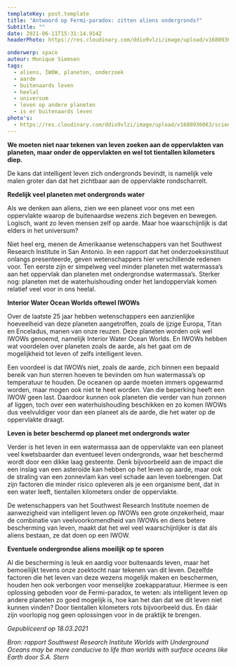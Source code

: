 ```yaml
---
templateKey: post.template
title: "Antwoord op Fermi-paradox: zitten aliens ondergronds?"
Subtitle: ""
date: 2021-06-11T15:31:14.914Z
headerPhoto: https://res.cloudinary.com/ddio9vlzi/image/upload/v1680936063/sciencegeek/posts/alien-rugzakje-landschap.jpg

onderwerp: space
auteur: Monique Siemsen
tags:
  - aliens, IWOW, planeten, onderzoek
  - aarde
  - buitenaards leven
  - heelal
  - universum
  - leven op andere planeten
  - is er buitenaards leven
photo's:
  - https://res.cloudinary.com/ddio9vlzi/image/upload/v1680936063/sciencegeek/posts/grot-water-blauw-image-img-grot-water-blauw.jpeg
---
```


**We moeten niet naar tekenen van leven zoeken aan de oppervlakten van planeten, maar onder de oppervlakten en wel tot tientallen kilometers diep.**

De kans dat intelligent leven zich ondergronds bevindt, is namelijk vele malen groter dan dat het zichtbaar aan de oppervlakte rondscharrelt.

**Redelijk veel planeten met ondergronds water**

Als we denken aan aliens, zien we een planeet voor ons met een oppervlakte waarop de buitenaardse wezens zich begeven en bewegen. Logisch, want zo leven mensen zelf op aarde. Maar hoe waarschijnlijk is dat elders in het universum?

Niet heel erg, menen de Amerikaanse wetenschappers van het Southwest Research Institute in San Antonio. In een rapport dat het onderzoeksinstituut onlangs presenteerde, geven wetenschappers hier verschillende redenen voor. Ten eerste zijn er simpelweg veel minder planeten met watermassa’s aan het oppervlak dan planeten met ondergrondse watermassa’s. Sterker nog: planeten met de waterhuishouding onder het landoppervlak komen relatief veel voor in ons heelal.

**Interior Water Ocean Worlds oftewel IWOWs**

Over de laatste 25 jaar hebben wetenschappers een aanzienlijke hoeveelheid van deze planeten aangetroffen, zoals de ijzige Europa, Titan en Enceladus, manen van onze reuzen. Deze planeten worden ook wel IWOWs genoemd, namelijk Interior Water Ocean Worlds. En IWOWs hebben wat voordelen over planeten zoals de aarde, als het gaat om de mogelijkheid tot leven of zelfs intelligent leven.

Een voordeel is dat IWOWs niet, zoals de aarde, zich binnen een bepaald bereik van hun sterren hoeven te bevinden om hun watermassa’s op temperatuur te houden. De oceanen op aarde moeten immers opgewarmd worden, maar mogen ook niet te heet worden. Van die beperking heeft een IWOW geen last. Daardoor kunnen ook planeten die verder van hun zonnen af liggen, toch over een waterhuishouding beschikken en zo komen IWOWs dus veelvuldiger voor dan een planeet als de aarde, die het water op de oppervlakte draagt.

**Leven is beter beschermd op planeet met ondergronds water**

Verder is het leven in een watermassa aan de oppervlakte van een planeet veel kwetsbaarder dan eventueel leven ondergronds, waar het beschermd wordt door een dikke laag gesteente. Denk bijvoorbeeld aan de impact die een inslag van een asteroïde kan hebben op het leven op aarde, maar ook de straling van een zonnevlam kan veel schade aan leven toebrengen. Dat zijn factoren die minder risico opleveren als je een organisme bent, dat in een water leeft, tientallen kilometers onder de oppervlakte.

De wetenschappers van het Southwest Research Institute noemen de aanwezigheid van intelligent leven op IWOWs een grote onzekerheid, maar de combinatie van veelvoorkomendheid van IWOWs en diens betere bescherming van leven, maakt dat het wel veel waarschijnlijker is dat áls aliens bestaan, ze dat doen op een IWOW.

**Eventuele ondergrondse aliens moeilijk op te sporen**

Al die bescherming is leuk en aardig voor buitenaards leven, maar het bemoeilijkt tevens onze zoektocht naar tekenen van dit leven. Dezelfde factoren die het leven van deze wezens mogelijk maken en beschermen, houden hen ook verborgen voor menselijke zoekapparatuur. Hiermee is een oplossing geboden voor de Fermi-paradox, te weten: als intelligent leven op andere planeten zo goed mogelijk is, hoe kan het dan dat we dit leven niet kunnen vinden? Door tientallen kilometers rots bijvoorbeeld dus. En dáár zijn voorlopig nog geen oplossingen voor in de praktijk te brengen.

_Gepubliceerd op 18.03.2021_

_Bron: rapport Southwest Research Institute Worlds with Underground Oceans may be more conducive to life than worlds with surface oceans like Earth door S.A. Stern_

